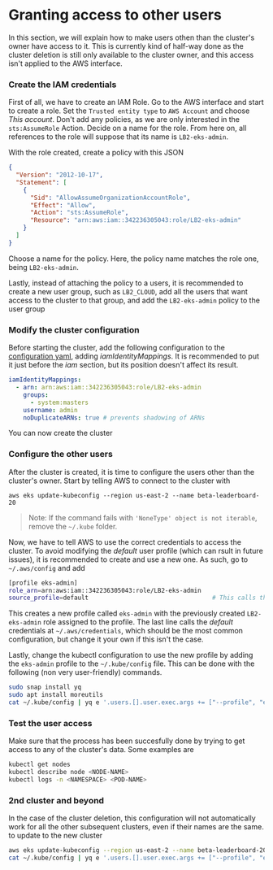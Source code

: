 # Granting access to other users

In this section, we will explain how to make users othen than the cluster's owner have access to it. This is currently kind of half-way done as the cluster deletion is still only available to the cluster owner, and this access isn't applied to the AWS interface.

### Create the IAM credentials

First of all, we have to create an IAM Role. Go to the AWS interface and start to create a role. Set the `Trusted entity type` to `AWS Account` and choose *This account*. Don't add any policies, as we are only interested in the `sts:AssumeRole` Action. Decide on a name for the role. From here on, all references to the role will suppose that its name is `LB2-eks-admin`.

With the role created, create a policy with this JSON
```json
{
  "Version": "2012-10-17",
  "Statement": [
    {
      "Sid": "AllowAssumeOrganizationAccountRole",
      "Effect": "Allow",
      "Action": "sts:AssumeRole",
      "Resource": "arn:aws:iam::342236305043:role/LB2-eks-admin"
    }
  ]
}
```
Choose a name for the policy. Here, the policy name matches the role one, being `LB2-eks-admin`.

Lastly, instead of attaching the policy to a users, it is recommended to create a new user group, such as `LB2_CLOUD`, add all the users that want access to the cluster to that group, and add the `LB2-eks-admin` policy to the user group

### Modify the cluster configuration

Before starting the cluster, add the following configuration to the [configuration yaml](../config/leaderboard-cluster.yaml), adding *iamIdentityMappings*. It is recommended to put it just before the *iam* section, but its position doesn't affect its result.

```yaml
iamIdentityMappings:
  - arn: arn:aws:iam::342236305043:role/LB2-eks-admin
    groups:
      - system:masters
    username: admin
    noDuplicateARNs: true # prevents shadowing of ARNs
```

You can now create the cluster

### Configure the other users

After the cluster is created, it is time to configure the users other than the cluster's owner. Start by telling AWS to connect to the cluster with
```
aws eks update-kubeconfig --region us-east-2 --name beta-leaderboard-20
```
> Note: If the command fails with `'NoneType' object is not iterable`, remove the `~/.kube` folder.

Now, we have to tell AWS to use the correct credentials to access the cluster. To avoid modifying the *default* user profile (which can rsult in future issues), it is recommended to create and use a new one. As such, go to `~/.aws/config` and add
```bash
[profile eks-admin]
role_arn=arn:aws:iam::342236305043:role/LB2-eks-admin
source_profile=default                                  # This calls the 'default' .aws/credentials 
```

This creates a new profile called `eks-admin` with the previously created `LB2-eks-admin` role assigned to the profile. The last line calls the *default* credentials at `~/.aws/credentials`, which should be the most common configuration, but change it your own if this isn't the case.

Lastly, change the kubectl configuration to use the new profile by adding the `eks-admin` profile to the `~/.kube/config` file. This can be done with the following (non very user-friendly) commands.
```bash
sudo snap install yq
sudo apt install moreutils
cat ~/.kube/config | yq e '.users.[].user.exec.args += ["--profile", "eks-admin"]' - -- | sed 's/beta-leaderboard-20./beta-leaderboard-20-admin./g' | sponge ~/.kube/config
```

### Test the user access

Make sure that the process has been succesfully done by trying to get access to any of the cluster's data. Some examples are

```bash
kubectl get nodes
kubectl describe node <NODE-NAME>
kubectl logs -n <NAMESPACE> <POD-NAME>
```

### 2nd cluster and beyond

In the case of the cluster deletion, this configuration will not automatically work for all the other subsequent clusters, even if their names are the same. to update to the new cluster
```bash
aws eks update-kubeconfig --region us-east-2 --name beta-leaderboard-20
cat ~/.kube/config | yq e '.users.[].user.exec.args += ["--profile", "eks-admin"]' - -- | sed 's/beta-leaderboard-20./beta-leaderboard-20-admin./g' | sponge ~/.kube/config
```